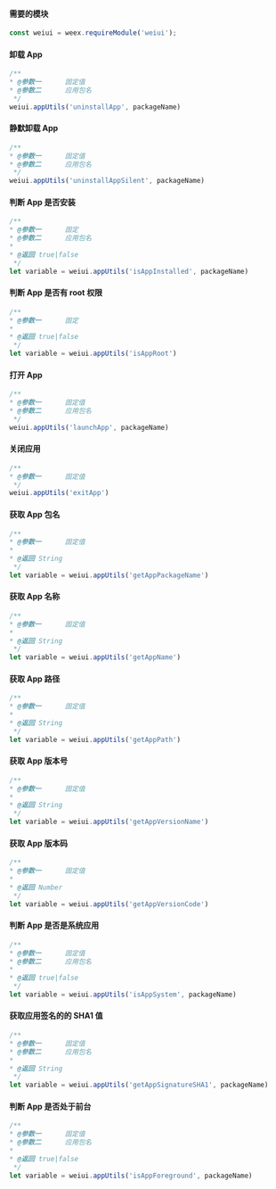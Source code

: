 #### 需要的模块

```js
const weiui = weex.requireModule('weiui');
```

#### 卸载 App
```js
/**
* @参数一      固定值
* @参数二      应用包名
 */
weiui.appUtils('uninstallApp', packageName)
```

#### 静默卸载 App
```js
/**
* @参数一      固定值
* @参数二      应用包名
 */
weiui.appUtils('uninstallAppSilent', packageName)
```

#### 判断 App 是否安装
```js
/**
* @参数一      固定
* @参数二      应用包名
* 
* @返回 true|false
 */
let variable = weiui.appUtils('isAppInstalled', packageName)
```

#### 判断 App 是否有 root 权限
```js
/**
* @参数一      固定
* 
* @返回 true|false
 */
let variable = weiui.appUtils('isAppRoot')
```

#### 打开 App
```js
/**
* @参数一      固定值
* @参数二      应用包名
 */
weiui.appUtils('launchApp', packageName)
```

#### 关闭应用
```js
/**
* @参数一      固定值
 */
weiui.appUtils('exitApp')
```

#### 获取 App 包名
```js
/**
* @参数一      固定值
* 
* @返回 String
 */
let variable = weiui.appUtils('getAppPackageName')
```

#### 获取 App 名称
```js
/**
* @参数一      固定值
* 
* @返回 String
 */
let variable = weiui.appUtils('getAppName')
```

#### 获取 App 路径
```js
/**
* @参数一      固定值
* 
* @返回 String
 */
let variable = weiui.appUtils('getAppPath')
```

#### 获取 App 版本号
```js
/**
* @参数一      固定值
* 
* @返回 String
 */
let variable = weiui.appUtils('getAppVersionName')
```

#### 获取 App 版本码
```js
/**
* @参数一      固定值
* 
* @返回 Number
 */
let variable = weiui.appUtils('getAppVersionCode')
```

#### 判断 App 是否是系统应用
```js
/**
* @参数一      固定值
* @参数二      应用包名
* 
* @返回 true|false
 */
let variable = weiui.appUtils('isAppSystem', packageName)
```

#### 获取应用签名的的 SHA1 值
```js
/**
* @参数一      固定值
* @参数二      应用包名
* 
* @返回 String
 */
let variable = weiui.appUtils('getAppSignatureSHA1', packageName)
```

#### 判断 App 是否处于前台
```js
/**
* @参数一      固定值
* @参数二      应用包名
* 
* @返回 true|false
 */
let variable = weiui.appUtils('isAppForeground', packageName)
```



